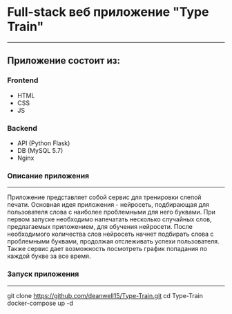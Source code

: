 **Full-stack веб приложение "Type Train"**
=========
-----
Приложение состоит из:
---------
### Frontend
+ HTML
+ CSS
+ JS
### Backend
+ API (Python Flask)
+ DB (MySQL 5.7)
+ Nginx

### Описание приложения
---
Приложение представляет собой сервис для тренировки слепой печати.
Основная идея приложения - нейросеть, подбирающая для пользователя слова с наиболее проблемными для него буквами.
При первом запуске необходимо напечатать несколько случайных слов, предлагаемых приложением, для обучения нейросети. После необходимого количества слов нейросеть начнет подбирать слова с проблемными буквами, продолжая отслеживать успехи пользователя.
Также сервис дает возможность посмотреть график попадания по каждой букве за все время.

### Запуск приложения
---
git clone https://github.com/deanwell15/Type-Train.git
cd Type-Train
docker-compose up -d
